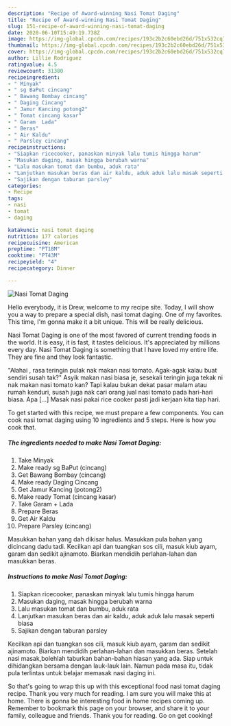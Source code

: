 ```yaml
---
description: "Recipe of Award-winning Nasi Tomat Daging"
title: "Recipe of Award-winning Nasi Tomat Daging"
slug: 151-recipe-of-award-winning-nasi-tomat-daging
date: 2020-06-10T15:49:19.738Z
image: https://img-global.cpcdn.com/recipes/193c2b2c60ebd26d/751x532cq70/nasi-tomat-daging-foto-resep-utama.jpg
thumbnail: https://img-global.cpcdn.com/recipes/193c2b2c60ebd26d/751x532cq70/nasi-tomat-daging-foto-resep-utama.jpg
cover: https://img-global.cpcdn.com/recipes/193c2b2c60ebd26d/751x532cq70/nasi-tomat-daging-foto-resep-utama.jpg
author: Lillie Rodriguez
ratingvalue: 4.5
reviewcount: 31380
recipeingredient:
- " Minyak"
- " sg BaPut cincang"
- " Bawang Bombay cincang"
- " Daging Cincang"
- " Jamur Kancing potong2"
- " Tomat cincang kasar"
- " Garam  Lada"
- " Beras"
- " Air Kaldu"
- " Parsley cincang"
recipeinstructions:
- "Siapkan ricecooker, panaskan minyak lalu tumis hingga harum"
- "Masukan daging, masak hingga berubah warna"
- "Lalu masukan tomat dan bumbu, aduk rata"
- "Lanjutkan masukan beras dan air kaldu, aduk aduk lalu masak seperti biasa"
- "Sajikan dengan taburan parsley"
categories:
- Recipe
tags:
- nasi
- tomat
- daging

katakunci: nasi tomat daging 
nutrition: 177 calories
recipecuisine: American
preptime: "PT18M"
cooktime: "PT43M"
recipeyield: "4"
recipecategory: Dinner

---
```



![Nasi Tomat Daging](https://img-global.cpcdn.com/recipes/193c2b2c60ebd26d/751x532cq70/nasi-tomat-daging-foto-resep-utama.jpg)

Hello everybody, it is Drew, welcome to my recipe site. Today, I will show you a way to prepare a special dish, nasi tomat daging. One of my favorites. This time, I'm gonna make it a bit unique. This will be really delicious.

Nasi Tomat Daging is one of the most favored of current trending foods in the world. It is easy, it is fast, it tastes delicious. It's appreciated by millions every day. Nasi Tomat Daging is something that I have loved my entire life. They are fine and they look fantastic.

&#34;Alahai , rasa teringin pulak nak makan nasi tomato. Agak-agak kalau buat sendiri susah tak?&#34; Asyik makan nasi biasa je, sesekali teringin juga tekak ni nak makan nasi tomato kan? Tapi kalau bukan dekat pasar malam atau rumah kenduri, susah juga nak cari orang jual nasi tomato pada hari-hari biasa. Apa […] Masak nasi pakai rice cooker pasti jadi kerjaan kita tiap hari.


To get started with this recipe, we must prepare a few components. You can cook nasi tomat daging using 10 ingredients and 5 steps. Here is how you cook that.

<!--inarticleads1-->

##### The ingredients needed to make Nasi Tomat Daging:

1. Take  Minyak
1. Make ready  sg BaPut (cincang)
1. Get  Bawang Bombay (cincang)
1. Make ready  Daging Cincang
1. Get  Jamur Kancing (potong2)
1. Make ready  Tomat (cincang kasar)
1. Take  Garam + Lada
1. Prepare  Beras
1. Get  Air Kaldu
1. Prepare  Parsley (cincang)


Masukkan bahan yang dah dikisar halus. Masukkan pula bahan yang dicincang dadu tadi. Kecilkan api dan tuangkan sos cili, masuk kiub ayam, garam dan sedikit ajinamoto. Biarkan mendidih perlahan-lahan dan masukkan beras. 

<!--inarticleads2-->

##### Instructions to make Nasi Tomat Daging:

1. Siapkan ricecooker, panaskan minyak lalu tumis hingga harum
1. Masukan daging, masak hingga berubah warna
1. Lalu masukan tomat dan bumbu, aduk rata
1. Lanjutkan masukan beras dan air kaldu, aduk aduk lalu masak seperti biasa
1. Sajikan dengan taburan parsley


Kecilkan api dan tuangkan sos cili, masuk kiub ayam, garam dan sedikit ajinamoto. Biarkan mendidih perlahan-lahan dan masukkan beras. Setelah nasi masak,bolehlah taburkan bahan-bahan hiasan yang ada. Siap untuk dihidangkan bersama dengan lauk-lauk lain. Namun pada masa itu, tidak pula terlintas untuk belajar memasak nasi daging ini. 

So that's going to wrap this up with this exceptional food nasi tomat daging recipe. Thank you very much for reading. I am sure you will make this at home. There is gonna be interesting food in home recipes coming up. Remember to bookmark this page on your browser, and share it to your family, colleague and friends. Thank you for reading. Go on get cooking!
